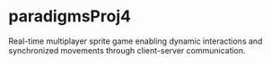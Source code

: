 # paradigmsProj4
Real-time multiplayer sprite game enabling dynamic interactions and synchronized movements through client-server communication.
